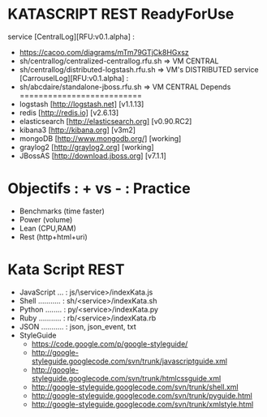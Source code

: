 KATASCRIPT REST ReadyForUse
===================================
  service [CentralLog][RFU:v0.1.alpha] :
  - https://cacoo.com/diagrams/mTm79GTjCk8HGxsz
  - sh/centrallog/centralized-centrallog.rfu.sh => VM CENTRAL
  - sh/centrallog/distributed-logstash.rfu.sh => VM's DISTRIBUTED
  service [CarrouselLog][RFU:v0.1.alpha] :
  - sh/abcdaire/standalone-jboss.rfu.sh => VM CENTRAL
Depends
==========================
  - logstash [http://logstash.net] [v1.1.13]
  - redis [http://redis.io] [v2.6.13]
  - elasticsearch [http://elasticsearch.org] [v0.90.RC2]
  - kibana3 [http://kibana.org] [v3m2]
  - mongoDB [http://www.mongodb.org/] [working]
  - graylog2 [http://graylog2.org] [working]
  - JBossAS [http://download.jboss.org] [v7.1.1]

Objectifs : + vs - : Practice 
=============================
  - Benchmarks  (time faster)
  - Power       (volume)
  - Lean        (CPU,RAM)
  - Rest        (http+html+uri)
  
Kata Script REST
================
  - JavaScript ... : js/\service\>/indexKata.js
  - Shell ........... : sh/\<service\>/indexKata.sh
  - Python ........ : py/\<service\>/indexKata.py
  - Ruby ........... : rb/\<service\>/indexKata.rb
  - JSON ........... : json, json_event, txt
  - StyleGuide
    - https://code.google.com/p/google-styleguide/
    - http://google-styleguide.googlecode.com/svn/trunk/javascriptguide.xml
    - http://google-styleguide.googlecode.com/svn/trunk/htmlcssguide.xml
    - http://google-styleguide.googlecode.com/svn/trunk/shell.xml
    - http://google-styleguide.googlecode.com/svn/trunk/pyguide.html
    - http://google-styleguide.googlecode.com/svn/trunk/xmlstyle.html
